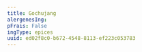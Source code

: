 ```yaml
---
title: Gochujang
alergenesIng:
pFrais: False
ingType: epices
uuid: ed02f8c0-b672-4548-8113-ef223c053783
---
```

